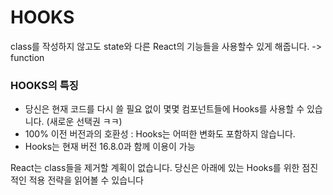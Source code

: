# HOOKS

class를 작성하지 않고도 state와 다른 React의 기능들을 사용할수 있게 해줍니다. -> function

### HOOKS의 특징

- 당신은 현재 코드를 다시 쓸 필요 없이 몇몇 컴포넌트들에 Hooks를 사용할 수 있습니다. (새로운 선택권 ㅋㅋ)
- 100% 이전 버전과의 호환성 : Hooks는 어떠한 변화도 포함하지 않습니다.
- Hooks는 현재 버전 16.8.0과 함께 이용이 가능

React는 class들을 제거할 계획이 없습니다. 당신은 아래에 있는 Hooks를 위한 점진적인 적용 전략을 읽어볼 수 있습니다
